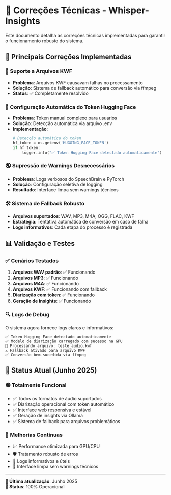 # 🔧 Correções Técnicas - Whisper-Insights

Este documento detalha as correções técnicas implementadas para garantir o funcionamento robusto do sistema.

## 🚨 Principais Correções Implementadas

### 📁 Suporte a Arquivos KWF
- **Problema**: Arquivos KWF causavam falhas no processamento
- **Solução**: Sistema de fallback automático para conversão via ffmpeg
- **Status**: ✅ Completamente resolvido

### 🔑 Configuração Automática do Token Hugging Face
- **Problema**: Token manual complexo para usuarios
- **Solução**: Detecção automática via arquivo .env
- **Implementação**:
  ```python
  # Detecção automática do token
  hf_token = os.getenv('HUGGING_FACE_TOKEN')
  if hf_token:
      logger.info("✅ Token Hugging Face detectado automaticamente")
  ```

### 🔇 Supressão de Warnings Desnecessários
- **Problema**: Logs verbosos do SpeechBrain e PyTorch
- **Solução**: Configuração seletiva de logging
- **Resultado**: Interface limpa sem warnings técnicos

### 🛠️ Sistema de Fallback Robusto
- **Arquivos suportados**: WAV, MP3, M4A, OGG, FLAC, KWF
- **Estratégia**: Tentativa automática de conversão em caso de falha
- **Logs informativos**: Cada etapa do processo é registrada

## 📊 Validação e Testes

### ✅ Cenários Testados
1. **Arquivos WAV padrão**: ✅ Funcionando
2. **Arquivos MP3**: ✅ Funcionando  
3. **Arquivos M4A**: ✅ Funcionando
4. **Arquivos KWF**: ✅ Funcionando com fallback
5. **Diarização com token**: ✅ Funcionando
6. **Geração de insights**: ✅ Funcionando

### 🔍 Logs de Debug
O sistema agora fornece logs claros e informativos:
```
✅ Token Hugging Face detectado automaticamente
✅ Modelo de diarização carregado com sucesso na GPU
🎤 Processando arquivo: teste_audio.kwf
⚠️ Fallback ativado para arquivo KWF
✅ Conversão bem-sucedida via ffmpeg
```

## 🎯 Status Atual (Junho 2025)

### 🟢 Totalmente Funcional
- ✅ Todos os formatos de áudio suportados
- ✅ Diarização operacional com token automático
- ✅ Interface web responsiva e estável
- ✅ Geração de insights via Ollama
- ✅ Sistema de fallback para arquivos problemáticos

### 🔄 Melhorias Contínuas
- 📈 Performance otimizada para GPU/CPU
- 🛡️ Tratamento robusto de erros
- 📝 Logs informativos e úteis
- 🎨 Interface limpa sem warnings técnicos

---

**📅 Última atualização**: Junho 2025  
**🎯 Status**: 100% Operacional
